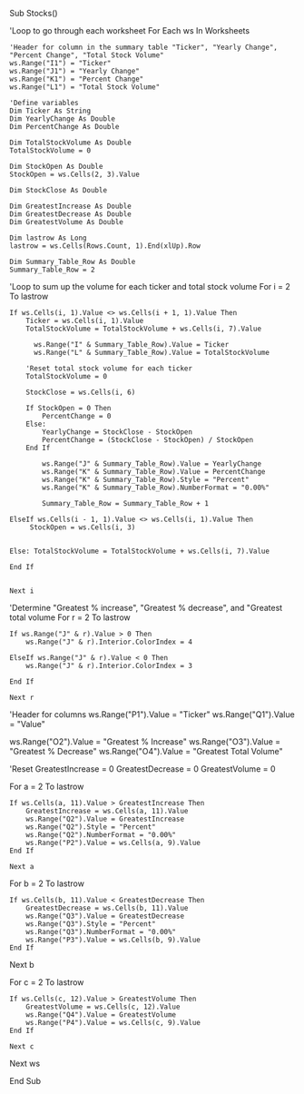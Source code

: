 Sub Stocks()

'Loop to go through each worksheet
For Each ws In Worksheets

    'Header for column in the summary table "Ticker", "Yearly Change", "Percent Change", "Total Stock Volume"
    ws.Range("I1") = "Ticker"
    ws.Range("J1") = "Yearly Change"
    ws.Range("K1") = "Percent Change"
    ws.Range("L1") = "Total Stock Volume"
    
    'Define variables
    Dim Ticker As String
    Dim YearlyChange As Double
    Dim PercentChange As Double
    
    Dim TotalStockVolume As Double
    TotalStockVolume = 0
    
    Dim StockOpen As Double
    StockOpen = ws.Cells(2, 3).Value
    
    Dim StockClose As Double
    
    Dim GreatestIncrease As Double
    Dim GreatestDecrease As Double
    Dim GreatestVolume As Double
    
    Dim lastrow As Long
    lastrow = ws.Cells(Rows.Count, 1).End(xlUp).Row

    Dim Summary_Table_Row As Double
    Summary_Table_Row = 2

'Loop to sum up the volume for each ticker and total stock volume
For i = 2 To lastrow

    If ws.Cells(i, 1).Value <> ws.Cells(i + 1, 1).Value Then
        Ticker = ws.Cells(i, 1).Value
        TotalStockVolume = TotalStockVolume + ws.Cells(i, 7).Value
        
          ws.Range("I" & Summary_Table_Row).Value = Ticker
          ws.Range("L" & Summary_Table_Row).Value = TotalStockVolume

        'Reset total stock volume for each ticker
        TotalStockVolume = 0

        StockClose = ws.Cells(i, 6)
       
        If StockOpen = 0 Then
            PercentChange = 0
        Else:
            YearlyChange = StockClose - StockOpen
            PercentChange = (StockClose - StockOpen) / StockOpen
        End If

            ws.Range("J" & Summary_Table_Row).Value = YearlyChange
            ws.Range("K" & Summary_Table_Row).Value = PercentChange
            ws.Range("K" & Summary_Table_Row).Style = "Percent"
            ws.Range("K" & Summary_Table_Row).NumberFormat = "0.00%"

            Summary_Table_Row = Summary_Table_Row + 1

    ElseIf ws.Cells(i - 1, 1).Value <> ws.Cells(i, 1).Value Then
         StockOpen = ws.Cells(i, 3)


    Else: TotalStockVolume = TotalStockVolume + ws.Cells(i, 7).Value

    End If


    Next i

'Determine "Greatest % increase", "Greatest % decrease", and "Greatest total volume
For r = 2 To lastrow

    If ws.Range("J" & r).Value > 0 Then
        ws.Range("J" & r).Interior.ColorIndex = 4

    ElseIf ws.Range("J" & r).Value < 0 Then
        ws.Range("J" & r).Interior.ColorIndex = 3
        
    End If

    Next r
    
'Header for columns
ws.Range("P1").Value = "Ticker"
ws.Range("Q1").Value = "Value"

ws.Range("O2").Value = "Greatest % Increase"
ws.Range("O3").Value = "Greatest % Decrease"
ws.Range("O4").Value = "Greatest Total Volume"

'Reset
GreatestIncrease = 0
GreatestDecrease = 0
GreatestVolume = 0

For a = 2 To lastrow


    If ws.Cells(a, 11).Value > GreatestIncrease Then
        GreatestIncrease = ws.Cells(a, 11).Value
        ws.Range("Q2").Value = GreatestIncrease
        ws.Range("Q2").Style = "Percent"
        ws.Range("Q2").NumberFormat = "0.00%"
        ws.Range("P2").Value = ws.Cells(a, 9).Value
    End If

    Next a

For b = 2 To lastrow
    
    If ws.Cells(b, 11).Value < GreatestDecrease Then
        GreatestDecrease = ws.Cells(b, 11).Value
        ws.Range("Q3").Value = GreatestDecrease
        ws.Range("Q3").Style = "Percent"
        ws.Range("Q3").NumberFormat = "0.00%"
        ws.Range("P3").Value = ws.Cells(b, 9).Value
    End If
    
   Next b

For c = 2 To lastrow
    
    If ws.Cells(c, 12).Value > GreatestVolume Then
        GreatestVolume = ws.Cells(c, 12).Value
        ws.Range("Q4").Value = GreatestVolume
        ws.Range("P4").Value = ws.Cells(c, 9).Value
    End If
  
    Next c
 
    
Next ws


End Sub

